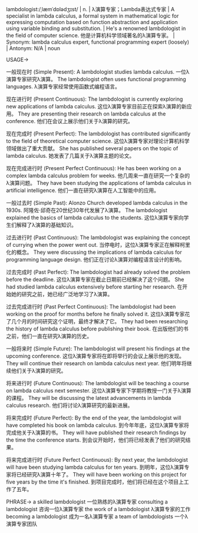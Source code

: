 lambdologist:/ˌlæmˈdɒlədʒɪst/ | n. | λ演算专家；Lambda表达式专家 | A specialist in lambda calculus, a formal system in mathematical logic for expressing computation based on function abstraction and application using variable binding and substitution.  |  He's a renowned lambdologist in the field of computer science. 他是计算机科学领域著名的λ演算专家。 | Synonym:  lambda calculus expert, functional programming expert (loosely) | Antonym: N/A | noun

USAGE->

一般现在时 (Simple Present):
A lambdologist studies lambda calculus.  一位λ演算专家研究λ演算。
The lambdologist often uses functional programming languages.  λ演算专家经常使用函数式编程语言。

现在进行时 (Present Continuous):
The lambdologist is currently exploring new applications of lambda calculus.  这位λ演算专家目前正在探索λ演算的新应用。
They are presenting their research on lambda calculus at the conference. 他们在会议上展示他们关于λ演算的研究。

现在完成时 (Present Perfect):
The lambdologist has contributed significantly to the field of theoretical computer science.  这位λ演算专家对理论计算机科学领域做出了重大贡献。
She has published several papers on the topic of lambda calculus. 她发表了几篇关于λ演算主题的论文。


现在完成进行时 (Present Perfect Continuous):
He has been working on a complex lambda calculus problem for weeks. 他几周来一直在研究一个复杂的λ演算问题。
They have been studying the applications of lambda calculus in artificial intelligence.  他们一直在研究λ演算在人工智能中的应用。


一般过去时 (Simple Past):
Alonzo Church developed lambda calculus in the 1930s.  阿隆佐·邱奇在20世纪30年代发展了λ演算。
The lambdologist explained the basics of lambda calculus to the students.  这位λ演算专家向学生们解释了λ演算的基础知识。

过去进行时 (Past Continuous):
The lambdologist was explaining the concept of currying when the power went out.  当停电时，这位λ演算专家正在解释柯里化的概念。
They were discussing the implications of lambda calculus for programming language design.  他们正在讨论λ演算对编程语言设计的影响。


过去完成时 (Past Perfect):
The lambdologist had already solved the problem before the deadline.  这位λ演算专家在截止日期前已经解决了这个问题。
She had studied lambda calculus extensively before starting her research. 在开始她的研究之前，她已经广泛地学习了λ演算。


过去完成进行时 (Past Perfect Continuous):
The lambdologist had been working on the proof for months before he finally solved it.  这位λ演算专家花了几个月的时间研究这个证明，最终才解决了它。
They had been researching the history of lambda calculus before publishing their book. 在出版他们的书之前，他们一直在研究λ演算的历史。


一般将来时 (Simple Future):
The lambdologist will present his findings at the upcoming conference.  这位λ演算专家将在即将举行的会议上展示他的发现。
They will continue their research on lambda calculus next year.  他们明年将继续他们关于λ演算的研究。


将来进行时 (Future Continuous):
The lambdologist will be teaching a course on lambda calculus next semester.  这位λ演算专家下学期将教授一门关于λ演算的课程。
They will be discussing the latest advancements in lambda calculus research.  他们将讨论λ演算研究的最新进展。


将来完成时 (Future Perfect):
By the end of the year, the lambdologist will have completed his book on lambda calculus. 到今年年底，这位λ演算专家将完成他关于λ演算的书。
They will have published their research findings by the time the conference starts.  到会议开始时，他们将已经发表了他们的研究结果。


将来完成进行时 (Future Perfect Continuous):
By next year, the lambdologist will have been studying lambda calculus for ten years. 到明年，这位λ演算专家将已经研究λ演算十年了。
They will have been working on this project for five years by the time it's finished.  到项目完成时，他们将已经在这个项目上工作了五年。


PHRASE->
a skilled lambdologist  一位熟练的λ演算专家
consulting a lambdologist  咨询一位λ演算专家
the work of a lambdologist  λ演算专家的工作
becoming a lambdologist  成为一名λ演算专家
a team of lambdologists  一个λ演算专家团队
